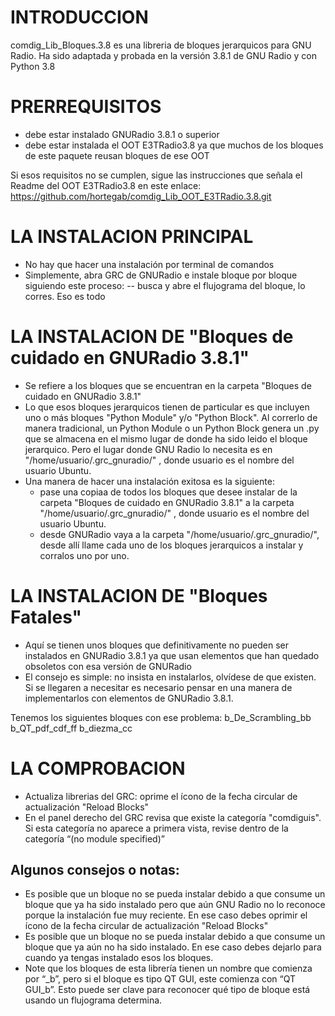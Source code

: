 # INTRODUCCION

comdig_Lib_Bloques.3.8 es una libreria de bloques jerarquicos para GNU Radio. Ha sido adaptada  y probada en la versión 3.8.1 de GNU Radio y con Python 3.8

# PRERREQUISITOS
- debe estar instalado GNURadio 3.8.1 o superior
- debe estar instalada el OOT E3TRadio3.8 ya que muchos de los bloques de este paquete reusan bloques de ese OOT

Si esos requisitos no se cumplen, sigue las instrucciones que señala el Readme del OOT E3TRadio3.8 en este enlace: https://github.com/hortegab/comdig_Lib_OOT_E3TRadio.3.8.git

# LA INSTALACION PRINCIPAL
- No hay que hacer una instalación por terminal de comandos
- Simplemente, abra GRC de GNURadio e instale bloque por bloque siguiendo este proceso:
  -- busca y abre el flujograma del bloque, lo corres. Eso es todo

# LA INSTALACION DE "Bloques de cuidado en GNURadio 3.8.1"
- Se refiere a los bloques que se encuentran en la carpeta "Bloques de cuidado en GNURadio 3.8.1"
- Lo que esos bloques jerarquicos tienen de particular es que incluyen uno o más bloques "Python Module" y/o "Python Block". Al correrlo de manera tradicional, un Python Module o un Python Block genera un .py que se almacena en el mismo lugar de donde ha sido leido el bloque jerarquico. Pero el lugar donde GNU Radio lo necesita es en "/home/usuario/.grc_gnuradio/" , donde usuario es el nombre del usuario Ubuntu.
- Una manera de hacer una instalación exitosa es la siguiente:
  * pase una copiaa de todos los bloques que desee instalar de la carpeta "Bloques de cuidado en GNURadio 3.8.1" a la carpeta "/home/usuario/.grc_gnuradio/" , donde usuario es el nombre del usuario Ubuntu.
  * desde GNURadio vaya a la carpeta  "/home/usuario/.grc_gnuradio/", desde allí llame cada uno de los bloques jerarquicos a instalar y corralos  uno por uno.
  
# LA INSTALACION DE "Bloques Fatales"
- Aquí se tienen unos bloques que definitivamente no pueden ser instalados en GNURadio 3.8.1 ya que usan elementos que han quedado obsoletos con esa versión de GNURadio
- El consejo es simple: no insista en instalarlos, olvídese de que existen. Si se llegaren a necesitar es necesario pensar en una manera de implementarlos con elementos de GNURadio 3.8.1. 

Tenemos los siguientes bloques con ese problema:
b_De_Scrambling_bb
b_QT_pdf_cdf_ff
b_diezma_cc

# LA COMPROBACION
- Actualiza librerias del GRC: oprime el ícono de la fecha circular de actualización "Reload Blocks"
- En el panel derecho del GRC revisa que existe la categoría "comdiguis".  Si esta categoría no aparece a primera vista, revise dentro de la categoría “(no module specified)”

## Algunos consejos o notas:
- Es posible que un bloque no se pueda instalar debido a que consume un bloque que ya ha sido instalado pero que aún GNU Radio no lo reconoce porque la instalación fue muy reciente. En ese caso debes oprimir el ícono de la fecha circular de actualización "Reload Blocks"
- Es posible que un bloque no se pueda instalar debido a que consume un bloque que ya aún no ha sido instalado. En ese caso debes dejarlo para cuando ya tengas instalado esos los bloques.
- Note que los bloques de esta librería tienen un nombre que comienza por “_b”, pero si el bloque es tipo QT GUI, este comienza con “QT GUI_b”. Esto puede ser clave para reconocer qué tipo de bloque está usando un flujograma determina.

